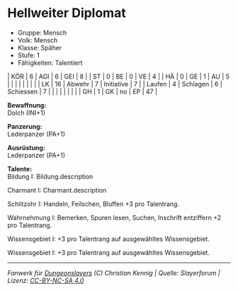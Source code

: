 # Hellweiter Diplomat  
- Gruppe: Mensch  
- Volk: Mensch  
- Klasse: Späher  
- Stufe: 1  
- Fähigkeiten: Talentiert  


| KÖR    | 6  | AGI      | 6  | GEI        | 8  |
| ST     | 0  | BE       | 0  | VE         | 4  |
| HÄ     | 0  | GE       | 1  | AU         | 5  |
|        |    |          |    |            |    |
| LK     | 16 | Abwehr   | 7  | Initiative | 7  |
| Laufen | 4  | Schlagen | 6  | Schiessen  | 7  |
|        |    |          |    |            |    |
| GH     | 1  | GK       | no | EP         | 47 |


**Bewaffnung:**  
Dolch (INI+1)

**Panzerung:**  
Lederpanzer (PA+1)

**Ausrüstung:**  
Lederpanzer (PA+1)

**Talente:**  
Bildung I: Bildung.description

Charmant I: Charmant.description

Schlitzohr I: Handeln, Feilschen, Bluffen +3 pro Talentrang.

Wahrnehmung I: Bemerken, Spuren lesen, Suchen, Inschrift entziffern +2 pro Talentrang.

Wissensgebiet I: +3 pro Talentrang auf ausgewähltes Wissensgebiet.

Wissensgebiet I: +3 pro Talentrang auf ausgewähltes Wissensgebiet.





___
*Fanwerk für [Dungeonslayers](https://www.dungeonslayers.net/) (C) Christian Kennig | Quelle: Slayerforum | Lizenz: [CC-BY-NC-SA 4.0](https://creativecommons.org/licenses/by-nc-sa/4.0/deed.de)*